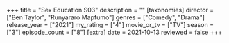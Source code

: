 +++
title = "Sex Education S03"
description = ""
[taxonomies]
director = ["Ben Taylor", "Runyararo Mapfumo"] 
genres = ["Comedy", "Drama"]
release_year = ["2021"]
my_rating = ["4"]
movie_or_tv = ["TV"]
season = ["3"]
episode_count = ["8"]
[extra]
date = 2021-10-13
reviewed = false
+++

